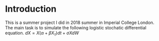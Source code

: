 # Introduction  
This is a summer project I did in 2018 summer in Imperial College London. The main task is to simulate the following      logistic   stochatic differential equation.
$dX=X(\alpha+\beta X_\tau )dt+\sigma X dW$
<!--stackedit_data:
eyJoaXN0b3J5IjpbLTIxMjc4OTc2MDQsMTk5NzAwNzc2NiwtMT
EyODI2MzMwNCwtMTIwNDc0MTg3NSwyOTk3ODA1NDQsLTE2MjE1
NDQ4MDQsLTEyNTEwOTc1NDJdfQ==
-->